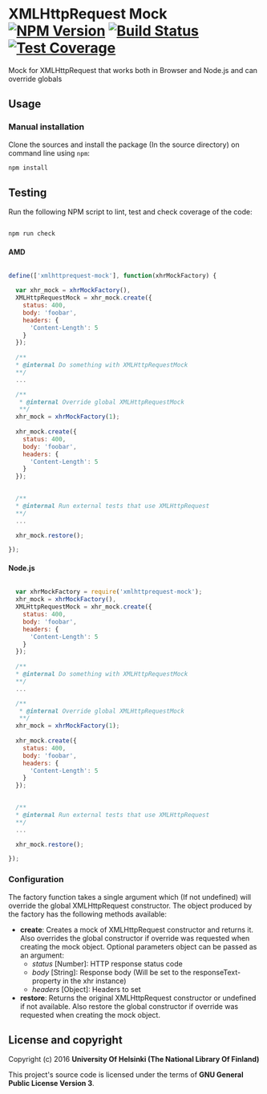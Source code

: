 # XMLHttpRequest Mock [![NPM Version](https://img.shields.io/npm/v/xmlhttprequest-mock.svg)](https://npmjs.org/package/xmlhttprequest-mock) [![Build Status](https://travis-ci.org/NatLibFi/xmlhttprequest-mock.svg)](https://travis-ci.org/NatLibFi/xmlhttprequest-mock) [![Test Coverage](https://codeclimate.com/github/NatLibFi/xmlhttprequest-mock/badges/coverage.svg)](https://codeclimate.com/github/NatLibFi/xmlhttprequest-mock/coverage)

Mock for XMLHttpRequest that works both in Browser and Node.js and can override globals

## Usage

### Manual installation

Clone the sources and install the package (In the source directory) on command line using `npm`:

```sh
npm install
```

## Testing

Run the following NPM script to lint, test and check coverage of the code:

```javascript

npm run check

```

#### AMD

```javascript

define(['xmlhttprequest-mock'], function(xhrMockFactory) {

  var xhr_mock = xhrMockFactory(),
  XMLHttpRequestMock = xhr_mock.create({
    status: 400,
    body: 'foobar',
    headers: {
      'Content-Length': 5
    }
  });
  
  /**
  * @internal Do something with XMLHttpRequestMock
  **/
  ...

  /**
   * @internal Override global XMLHttpRequestMock
   **/
  xhr_mock = xhrMockFactory(1);
  
  xhr_mock.create({
    status: 400,
    body: 'foobar',
    headers: {
      'Content-Length': 5
    }
  });

  
  /**
  * @internal Run external tests that use XMLHttpRequest
  **/
  ...

  xhr_mock.restore();

});

```

#### Node.js

```javascript

  var xhrMockFactory = require('xmlhttprequest-mock');
  xhr_mock = xhrMockFactory(),
  XMLHttpRequestMock = xhr_mock.create({
    status: 400,
    body: 'foobar',
    headers: {
      'Content-Length': 5
    }
  });
  
  /**
  * @internal Do something with XMLHttpRequestMock
  **/
  ...

  /**
   * @internal Override global XMLHttpRequestMock
   **/
  xhr_mock = xhrMockFactory(1);
  
  xhr_mock.create({
    status: 400,
    body: 'foobar',
    headers: {
      'Content-Length': 5
    }
  });

  
  /**
  * @internal Run external tests that use XMLHttpRequest
  **/
  ...

  xhr_mock.restore();

});

```

### Configuration

The factory function takes a single argument which (If not undefined) will override the global XMLHttpRequest constructor. The object produced by the factory has the following methods available:

- **create**: Creates a mock of XMLHttpRequest constructor and returns it. Also overrides the global constructor if override was requested when creating the mock object. Optional parameters object can be passed as an argument:
  - *status* [Number]: HTTP response status code
  - *body* [String]: Response body (Will be set to the responseText-property in the xhr instance)
  - *headers* [Object]: Headers to set
- **restore**: Returns the original XMLHttpRequest constructor or undefined if not available. Also restore the global constructor if override was requested when creating the mock object.

## License and copyright

Copyright (c) 2016 **University Of Helsinki (The National Library Of Finland)**

This project's source code is licensed under the terms of **GNU General Public License Version 3**.
